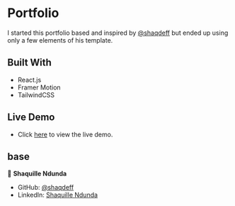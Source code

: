# Portfolio 

I started this portfolio based and inspired by [@shaqdeff](https://github.com/shaqdeff) but ended up using only a few elements of his template. 

## Built With

- React.js
- Framer Motion
- TailwindCSS

## Live Demo

- Click [here](https://shaq-portfolio.netlify.app/) to view the live demo.


## base

👤 **Shaquille Ndunda**

- GitHub: [@shaqdeff](https://github.com/shaqdeff)
- LinkedIn: [Shaquille Ndunda](https://www.linkedin.com/in/shaquille-ndunda-b13a95107/)
